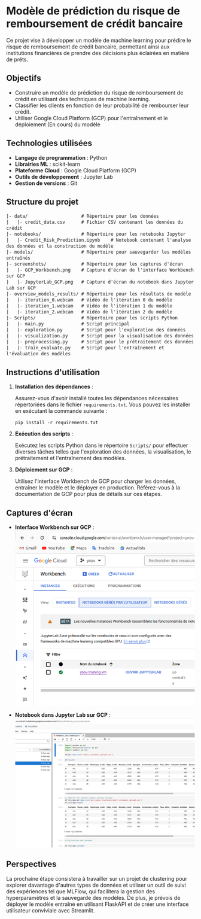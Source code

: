 # Modèle de prédiction du risque de remboursement de crédit bancaire

Ce projet vise à développer un modèle de machine learning pour prédire le risque de remboursement de crédit bancaire, permettant ainsi aux institutions financières de prendre des décisions plus éclairées en matière de prêts.

## Objectifs

- Construire un modèle de prédiction du risque de remboursement de crédit en utilisant des techniques de machine learning.
- Classifier les clients en fonction de leur probabilité de rembourser leur crédit.
- Utiliser Google Cloud Platform (GCP) pour l'entraînement et le déploiement (En cours) du modèle

## Technologies utilisées

- **Langage de programmation** : Python
- **Librairies ML** : scikit-learn
- **Plateforme Cloud** : Google Cloud Platform (GCP)
- **Outils de développement** : Jupyter Lab
- **Gestion de versions** : Git

## Structure du projet

```
|- data/                    # Répertoire pour les données
|   |- credit_data.csv      # Fichier CSV contenant les données du crédit
|- notebooks/               # Répertoire pour les notebooks Jupyter
|   |- Credit_Risk_Prediction.ipynb    # Notebook contenant l'analyse des données et la construction du modèle
|- models/                  # Répertoire pour sauvegarder les modèles entraînés
|- screenshots/             # Répertoire pour les captures d'écran
|   |- GCP_Workbench.png    # Capture d'écran de l'interface Workbench sur GCP
|   |- JupyterLab_GCP.png   # Capture d'écran du notebook dans Jupyter Lab sur GCP
|- overview_models_results/ # Répertoire pour les résultats de modèle
|   |- iteration_0.webcam   # Vidéo de l'itération 0 du modèle
|   |- iteration_1.webcam   # Vidéo de l'itération 1 du modèle
|   |- iteration_2.webcam   # Vidéo de l'itération 2 du modèle
|- Scripts/                 # Répertoire pour les scripts Python
|   |- main.py              # Script principal
|   |- exploration.py       # Script pour l'exploration des données
|   |- visualization.py     # Script pour la visualisation des données
|   |- preprocessing.py     # Script pour le prétraitement des données
|   |- train_evaluate.py    # Script pour l'entraînement et l'évaluation des modèles
```

## Instructions d'utilisation

1. **Installation des dépendances** :

   Assurez-vous d'avoir installé toutes les dépendances nécessaires répertoriées dans le fichier `requirements.txt`. Vous pouvez les installer en exécutant la commande suivante :
   ```
   pip install -r requirements.txt
   ```

2. **Exécution des scripts** :

   Exécutez les scripts Python dans le répertoire `Scripts/` pour effectuer diverses tâches telles que l'exploration des données, la visualisation, le prétraitement et l'entraînement des modèles.

3. **Déploiement sur GCP** :

   Utilisez l'interface Workbench de GCP pour charger les données, entraîner le modèle et le déployer en production. Référez-vous à la documentation de GCP pour plus de détails sur ces étapes.

## Captures d'écran

- **Interface Workbench sur GCP** :
  ![GCP Workbench](screenshots/GCP_Workbench.png)

- **Notebook dans Jupyter Lab sur GCP** :
  ![JupyterLab GCP](screenshots/JupyterLab_GCP.png)


## Perspectives


La prochaine étape consistera à travailler sur un projet de clustering pour explorer davantage d'autres types de données et utiliser un outil de suivi des expériences tel que MLFlow, qui facilitera la gestion des hyperparamètres et la sauvegarde des modèles. De plus, je prévois de déployer le modèle entraîné en utilisant FlaskAPI et de créer une interface utilisateur conviviale avec Streamlit.
